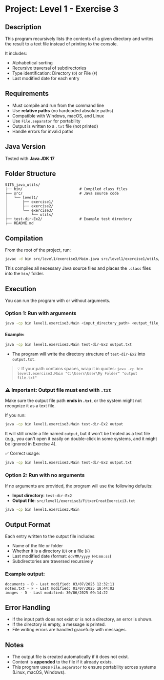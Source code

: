 # Project: Level 1 - Exercise 3

## Description
This program recursively lists the contents of a given directory and writes the result to a text file instead of printing to the console.

It includes:
- Alphabetical sorting
- Recursive traversal of subdirectories
- Type identification: Directory (`D`) or File (`F`)
- Last modified date for each entry

## Requirements
- Must compile and run from the command line
- Use **relative paths** (no hardcoded absolute paths)
- Compatible with Windows, macOS, and Linux
- Use `File.separator` for portability
- Output is written to a `.txt` file (not printed)
- Handle errors for invalid paths

## Java Version
Tested with **Java JDK 17**

## Folder Structure

```
S1T5_java_utils/
├── bin/                          # Compiled class files
├── src/                          # Java source code
│   └── level1/
│       ├── exercise1/
│       ├── exercise2/
│       └── exercise3/
│           └── utils/
├── test-dir-Ex2/                 # Example test directory
├── README.md
```

## Compilation

From the root of the project, run:

```bash
javac -d bin src/level1/exercise3/Main.java src/level1/exercise1/utils/LoadDirectory.java src/level1/exercise2/utils/DirectorySorter.java src/level1/exercise3/utils/*.java
```

This compiles all necessary Java source files and places the `.class` files into the `bin/` folder.

## Execution

You can run the program with or without arguments.

### Option 1: Run with arguments

```bash
java -cp bin level1.exercise3.Main <input_directory_path> <output_file_path>
```

#### Example:
```bash
java -cp bin level1.exercise3.Main test-dir-Ex2 output.txt
```

- The program will write the directory structure of `test-dir-Ex2` into `output.txt`.

> 💡 If your path contains spaces, wrap it in quotes:
> `java -cp bin level1.exercise3.Main "C:\Users\User\My Folder" "output file.txt"`

### ⚠️ Important: Output file must end with `.txt`

Make sure the output file path **ends in `.txt`**, or the system might not recognize it as a text file.

If you run:
```bash
java -cp bin level1.exercise3.Main test-dir-Ex2 output
```

It will still create a file named `output`, but it won't be treated as a text file (e.g., you can't open it easily on double-click in some systems, and it might be ignored in Exercise 4).

✅ Correct usage:
```bash
java -cp bin level1.exercise3.Main test-dir-Ex2 output.txt
```

### Option 2: Run with no arguments

If no arguments are provided, the program will use the following defaults:
- **Input directory**: `test-dir-Ex2`
- **Output file**: `src/level1/exercise3/FitxerCreatExercici3.txt`

```bash
java -cp bin level1.exercise3.Main
```

## Output Format

Each entry written to the output file includes:
- Name of the file or folder
- Whether it is a directory (`D`) or a file (`F`)
- Last modified date (format: `dd/MM/yyyy HH:mm:ss`)
- Subdirectories are traversed recursively

### Example output:
```
documents - D - Last modified: 03/07/2025 12:32:11
notes.txt - F - Last modified: 01/07/2025 18:44:02
images - D - Last modified: 30/06/2025 09:14:22
```

## Error Handling
- If the input path does not exist or is not a directory, an error is shown.
- If the directory is empty, a message is printed.
- File writing errors are handled gracefully with messages.

## Notes
- The output file is created automatically if it does not exist.
- Content is **appended** to the file if it already exists.
- This program uses `File.separator` to ensure portability across systems (Linux, macOS, Windows).

